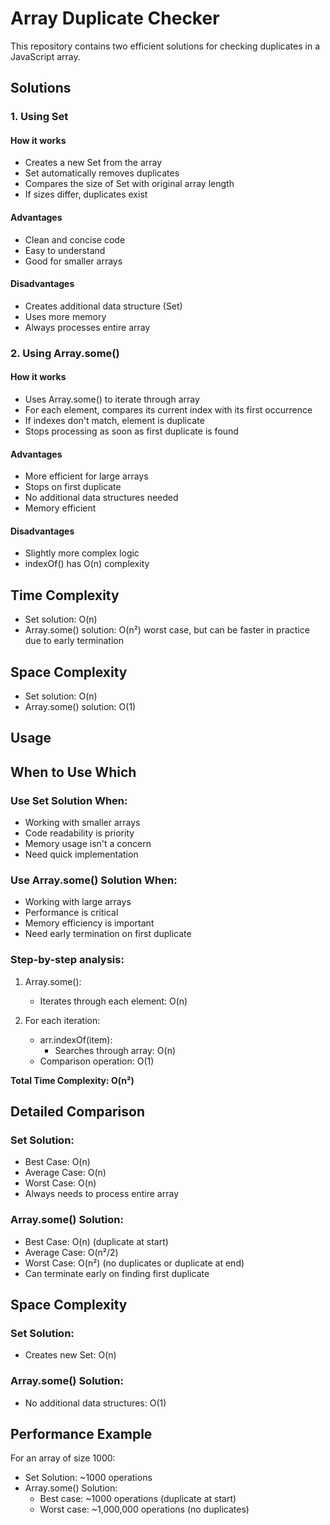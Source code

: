 # Array Duplicate Checker

This repository contains two efficient solutions for checking duplicates in a JavaScript array.

## Solutions

### 1. Using Set

#### How it works
- Creates a new Set from the array
- Set automatically removes duplicates
- Compares the size of Set with original array length
- If sizes differ, duplicates exist

#### Advantages
- Clean and concise code
- Easy to understand
- Good for smaller arrays

#### Disadvantages
- Creates additional data structure (Set)
- Uses more memory
- Always processes entire array

### 2. Using Array.some()

#### How it works
- Uses Array.some() to iterate through array
- For each element, compares its current index with its first occurrence
- If indexes don't match, element is duplicate
- Stops processing as soon as first duplicate is found

#### Advantages
- More efficient for large arrays
- Stops on first duplicate
- No additional data structures needed
- Memory efficient

#### Disadvantages
- Slightly more complex logic
- indexOf() has O(n) complexity

## Time Complexity
- Set solution: O(n)
- Array.some() solution: O(n²) worst case, but can be faster in practice due to early termination

## Space Complexity
- Set solution: O(n)
- Array.some() solution: O(1)

## Usage

## When to Use Which

### Use Set Solution When:
- Working with smaller arrays
- Code readability is priority
- Memory usage isn't a concern
- Need quick implementation

### Use Array.some() Solution When:
- Working with large arrays
- Performance is critical
- Memory efficiency is important
- Need early termination on first duplicate


### Step-by-step analysis:
1. Array.some():
   - Iterates through each element: O(n)

2. For each iteration:
   - arr.indexOf(item): 
     - Searches through array: O(n)
   - Comparison operation: O(1)

**Total Time Complexity: O(n²)**

## Detailed Comparison

### Set Solution:
- Best Case: O(n)
- Average Case: O(n)
- Worst Case: O(n)
- Always needs to process entire array

### Array.some() Solution:
- Best Case: O(n) (duplicate at start)
- Average Case: O(n²/2)
- Worst Case: O(n²) (no duplicates or duplicate at end)
- Can terminate early on finding first duplicate

## Space Complexity
### Set Solution:
- Creates new Set: O(n)

### Array.some() Solution:
- No additional data structures: O(1)

## Performance Example
For an array of size 1000:
- Set Solution: ~1000 operations
- Array.some() Solution: 
  - Best case: ~1000 operations (duplicate at start)
  - Worst case: ~1,000,000 operations (no duplicates)